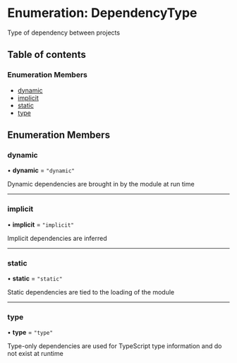 # Enumeration: DependencyType

Type of dependency between projects

## Table of contents

### Enumeration Members

- [dynamic](/reference/core-api/devkit/documents/DependencyType#dynamic)
- [implicit](/reference/core-api/devkit/documents/DependencyType#implicit)
- [static](/reference/core-api/devkit/documents/DependencyType#static)
- [type](/reference/core-api/devkit/documents/DependencyType#type)

## Enumeration Members

### dynamic

• **dynamic** = `"dynamic"`

Dynamic dependencies are brought in by the module at run time

---

### implicit

• **implicit** = `"implicit"`

Implicit dependencies are inferred

---

### static

• **static** = `"static"`

Static dependencies are tied to the loading of the module

---

### type

• **type** = `"type"`

Type-only dependencies are used for TypeScript type information and do not exist at runtime
